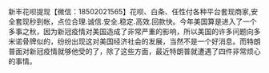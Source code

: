 新丰花呗提现【微信：18502021565】花呗、白条、任性付各种平台套现商家,安全套现秒到帐，点位合理.诚信.安全.稳定.高效.回款快。今年美国算是进入了一个多事之秋，因为新冠疫情对美国造成了非常严重的影响，所以美国的许多问题向多米诺骨牌似的，纷纷出现这对美国经济社会的发展，当然不是一个好消息。而特朗普面对新冠疫情就够他受的了，除了这些方面，最近特朗普就遭遇了四件非常烦心的事情。
